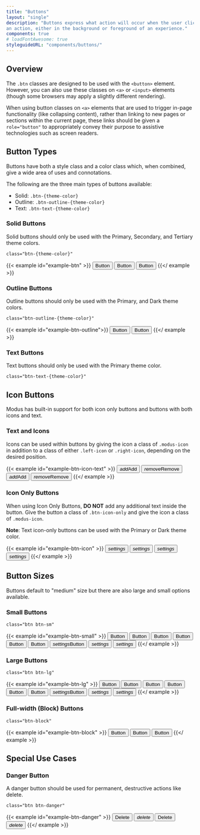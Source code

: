 ```yaml
---
title: "Buttons"
layout: "single"
description: "Buttons express what action will occur when the user clicks or touches it. Buttons are used to initialize
an action, either in the background or foreground of an experience."
components: true
# loadFontAwesome: true
styleguideURL: "components/buttons/"
---
```


## Overview

The `.btn` classes are designed to be used with the
`<button>` element. However, you can also use these classes on
`<a>` or `<input>` elements (though some browsers may apply a
slightly different rendering).

When using button classes on
`<a>` elements that are used to trigger in-page functionality (like collapsing
content), rather than linking to new pages or sections within the current page, these links should
be given a `role="button"` to appropriately convey their purpose to assistive technologies such as
screen readers.

## Button Types

Buttons have both a style class and a color class which, when combined, give a wide area of uses
and connotations.

The following are the three main types of buttons available:

- Solid: `.btn-{theme-color}`</li>
- Outline: `.btn-outline-{theme-color}`</li>
- Text: `.btn-text-{theme-color}`</li>

### Solid Buttons

Solid buttons should only be used with the Primary, Secondary, and Tertiary theme colors.

`class="btn-{theme-color}"`

{{< example id="example-btn" >}}
<button type="button" class="btn btn-primary">Button</button>
<button type="button" class="btn btn-secondary">Button</button>
<button type="button" class="btn btn-tertiary">Button</button>
{{</ example >}}

### Outline Buttons

Outline buttons should only be used with the Primary, and Dark theme colors.

`class="btn-outline-{theme-color}"`

{{< example id="example-btn-outline">}}
<button type="button" class="btn btn-outline-primary">Button</button>
<button type="button" class="btn btn-outline-dark">Button</button>
{{</ example >}}

### Text Buttons

Text buttons should only be used with the Primary theme color.

`class="btn-text-{theme-color}"`

## Icon Buttons

Modus has built-in support for both icon only buttons and buttons with both icons and text.

### Text and Icons

Icons can be used within buttons by giving the icon a class of `.modus-icon` in
addition to a class of either `.left-icon` or `.right-icon`, depending on
the desired position.

<!--prettier-ignore -->
{{< example id="example-btn-icon-text" >}}
<button type="button" class="btn btn-primary">
  <i class="modus-icons notranslate left-icon" aria-hidden="true">add</i>Add
</button>
<button type="button" class="btn btn-secondary">
  <i class="modus-icons notranslate left-icon" aria-hidden="true">remove</i>Remove
</button>
<button type="button" class="btn btn-outline-primary">
  <i class="modus-icons notranslate left-icon" aria-hidden="true">add</i>Add
</button>
<button type="button" class="btn btn-outline-dark">
  <i class="modus-icons notranslate left-icon" aria-hidden="true">remove</i>Remove
</button>
{{</ example >}}

### Icon Only Buttons

When using Icon Only Buttons, **DO NOT** add any additional text inside the button.
Give the button a class of `.btn-icon-only` and give the icon a class of
`.modus-icon`.

**Note**: Text icon-only buttons can be used with the Primary or Dark theme color.

<!--prettier-ignore -->
{{< example id="example-btn-icon" >}}
<button type="button" class="btn btn-icon-only btn-text-dark">
  <i class="modus-icons notranslate" aria-hidden="true">settings</i>
</button>
<button type="button" class="btn btn-icon-only btn-text-secondary">
  <i class="modus-icons notranslate" aria-hidden="true">settings</i>
</button>
<button type="button" class="btn btn-icon-only btn-outline-primary">
  <i class="modus-icons notranslate" aria-hidden="true">settings</i>
</button>
<button type="button" class="btn btn-icon-only btn-outline-secondary">
  <i class="modus-icons notranslate" aria-hidden="true">settings</i>
</button>
{{</ example >}}

## Button Sizes

Buttons default to "medium" size but there are also large and small options available.

### Small Buttons

`class="btn btn-sm"`

<!--prettier-ignore -->
{{< example id="example-btn-small" >}}
<button type="button" class="btn btn-sm btn-primary">Button</button>
<button type="button" class="btn btn-sm btn-secondary">Button</button>
<button type="button" class="btn btn-sm btn-tertiary">Button</button>
<button type="button" class="btn btn-sm btn-outline-primary">Button</button>
<button type="button" class="btn btn-sm btn-outline-dark">Button</button>
<button type="button" class="btn btn-sm btn-text-primary">Button</button>
<button type="button" class="btn btn-sm btn-primary">
  <i class="modus-icons left-icon" aria-hidden="true">settings</i>Button
</button>
<button type="button" class="btn btn-sm btn-icon-only btn-text-dark">
  <i class="modus-icons notranslate" aria-hidden="true">settings</i>
</button>
<button type="button" class="btn btn-sm btn-icon-only btn-text-secondary">
  <i class="modus-icons notranslate" aria-hidden="true">settings</i>
</button>
{{</ example >}}

### Large Buttons

`class="btn btn-lg"`

<!--prettier-ignore -->
{{< example id="example-btn-lg" >}}
<button type="button" class="btn btn-lg btn-primary">Button</button>
<button type="button" class="btn btn-lg btn-secondary">Button</button>
<button type="button" class="btn btn-lg btn-tertiary">Button</button>
<button type="button" class="btn btn-lg btn-outline-primary">Button</button>
<button type="button" class="btn btn-lg btn-outline-dark">Button</button>
<button type="button" class="btn btn-lg btn-text-primary">Button</button>
<button type="button" class="btn btn-lg btn-primary">
  <i class="modus-icons left-icon" aria-hidden="true">settings</i>Button
</button>
<button type="button" class="btn btn-lg btn-icon-only btn-text-dark">
  <i class="modus-icons notranslate" aria-hidden="true">settings</i>
</button>
<button type="button" class="btn btn-lg btn-icon-only btn-text-secondary">
  <i class="modus-icons notranslate" aria-hidden="true">settings</i>
</button>
{{</ example >}}

### Full-width (Block) Buttons

`class="btn-block"`

{{< example id="example-btn-block" >}}
<button type="button" class="btn btn-block btn-primary">Button</button>
<button type="button" class="btn btn-block btn-outline-primary">Button</button>
<button type="button" class="btn btn-block btn-text-primary">Button</button>
{{</ example >}}

## Special Use Cases

<!--

### Dark Backgrounds

For specific use cases where a light colored button is needed against a dark background use a
tertiary solid, outline, or text button.

- `.btn-tertiary`
- `.btn-outline-tertiary`
- `.btn-text-tertiary`

{{< example id="example-btn-other" >}}
<button type="button" data-toggle="button" class="btn btn-tertiary">
  Button
</button>
<button type="button" data-toggle="button" class="btn btn-outline-tertiary">
  Button
</button>
<button type="button" data-toggle="button" class="btn btn-text-tertiary">
  Button
</button>
{{</ example >}}

<strong>Use case examples for light buttons.</strong>

{{< example show_markup="false" >}}
<div class="row">
  <div class="col">
    <div class="toast toast-dark show" role="alert" aria-live="assertive" aria-atomic="true">
      A Dark Toast
      <button type="button" data-toggle="button" class="btn btn-tertiary" data-dismiss="toast" aria-label="Close">
        Close
      </button>
    </div>
    <div class="toast toast-dark show" role="alert" aria-live="assertive" aria-atomic="true">
      A Dark Toast
      <button type="button" data-toggle="button" class="btn btn-outline-tertiary" data-dismiss="toast"
        aria-label="Close">
        Close
      </button>
    </div>
    <div class="toast toast-dark show" role="alert" aria-live="assertive" aria-atomic="true">
      A Dark Toast
      <button type="button" data-toggle="button" class="btn btn-text-tertiary" data-dismiss="toast" aria-label="Close">
        Close
      </button>
    </div>
  </div>
  <div class="col">
    <div class="card-body bg-trimble-blue-dark text-tertiary">
      <h5 class="card-title text-tertiary" id="dark-element">Dark Element</h5>
      <p class="card-text">
        This can be any element with a dark colored background.
      </p>
      <a href="#" class="btn btn-tertiary">Regular</a>
      <a href="#" class="btn btn-outline-tertiary">Outline</a>
      <a href="#" class="btn btn-text-tertiary">Text</a>
    </div>
  </div>
</div>
{{</ example >}}

-->

### Danger Button

A danger button should be used for permanent, destructive actions like delete.

`class="btn btn-danger"`

<!--prettier-ignore -->
{{< example id="example-btn-danger" >}}
<button type="button" class="btn btn-danger">Delete</button>
<button type="button" class="btn btn-danger btn-icon-only ml-1 mr-3">
  <i class="modus-icons notranslate" aria-hidden="true">delete</i>
</button>
<button type="button" class="btn btn-text-danger">Delete</button>
<button type="button" class="btn btn-text-danger btn-icon-only ml-1 mr-3">
  <i class="modus-icons notranslate" aria-hidden="true">delete</i>
</button>
{{</ example >}}
